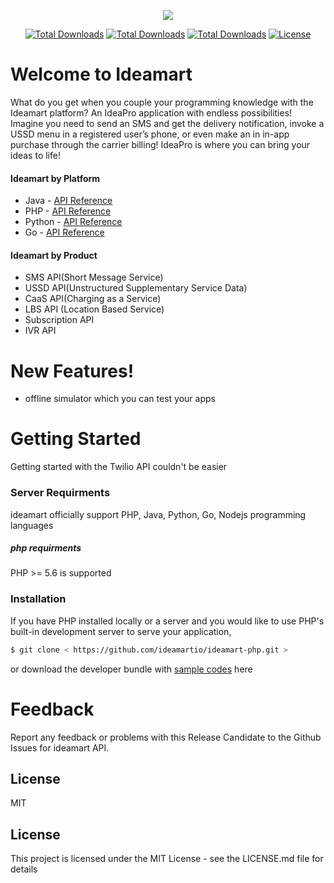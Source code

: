 <p align="center"><a href="https://ideamart.lk" target="_blank"><img src="http://www.ideamart.lk/web/wp-content/uploads/2017/02/logo-dark.png"></a></p>

<p align="center">
<a href="#"><img src="https://img.shields.io/circleci/project/github/RedSparr0w/node-csgo-parser.svg" alt="Total Downloads"></a>
<a href="#"><img src="https://img.shields.io/php-eye/symfony/symfony.svg" alt="Total Downloads"></a>
<a href="#"><img src="https://img.shields.io/packagist/php-v/symfony/symfony.svg" alt="Total Downloads"></a>
<a href="#"><img src="https://poser.pugx.org/laravel/framework/license.svg" alt="License"></a>
</p>

# Welcome to Ideamart


What do you get when you couple your programming knowledge with the Ideamart platform? An IdeaPro application with endless possibilities!
Imagine you need to send an SMS and get the delivery notification, invoke a USSD menu in a registered user’s phone, or even make an in in-app purchase through the carrier billing! IdeaPro is where you can bring your ideas to life!
  
  #### Ideamart by Platform

  - Java  - [API Reference](http://breakdance.io)
  - PHP -  [API Reference](http://breakdance.io)
  - Python -  [API Reference](http://breakdance.io)
  - Go -  [API Reference](http://breakdance.io)
  
  
#### Ideamart by Product

  - SMS API(Short Message Service)
  - USSD API(Unstructured Supplementary Service Data)
  - CaaS API(Charging as a Service)
  - LBS API (Location Based Service)
  - Subscription API
  - IVR API

# New Features!

  - offline simulator which you can test your apps
  

# Getting Started

Getting started with the Twilio API couldn't be easier

### Server Requirments 
ideamart officially support PHP, Java, Python, Go, Nodejs programming languages

##### php requirments
PHP >= 5.6 is supported 


### Installation
If you have PHP installed locally or a server and you would like to use PHP's built-in development server to serve your application,


```sh
$ git clone < https://github.com/ideamartio/ideamart-php.git >
```

or download the developer bundle with   [sample codes](http://www.ideamart.lk/web/idea-pro/downloads/download-list/) here 

 # Feedback
Report any feedback or problems with this Release Candidate to the Github Issues for ideamart API.


License
----

MIT
## License
This project is licensed under the MIT License - see the LICENSE.md file for details
